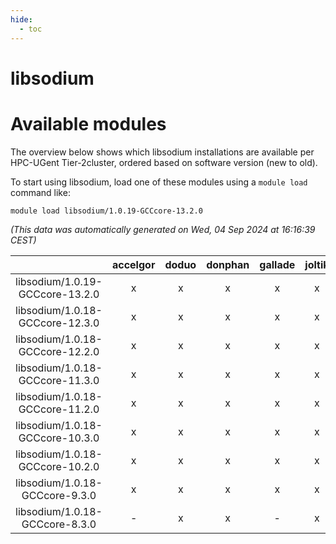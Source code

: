 ```yaml
---
hide:
  - toc
---
```


libsodium
=========

# Available modules


The overview below shows which libsodium installations are available per HPC-UGent Tier-2cluster, ordered based on software version (new to old).

To start using libsodium, load one of these modules using a `module load` command like:

```shell
module load libsodium/1.0.19-GCCcore-13.2.0
```

*(This data was automatically generated on Wed, 04 Sep 2024 at 16:16:39 CEST)*  

| |accelgor|doduo|donphan|gallade|joltik|shinx|skitty|
| :---: | :---: | :---: | :---: | :---: | :---: | :---: | :---: |
|libsodium/1.0.19-GCCcore-13.2.0|x|x|x|x|x|x|x|
|libsodium/1.0.18-GCCcore-12.3.0|x|x|x|x|x|x|x|
|libsodium/1.0.18-GCCcore-12.2.0|x|x|x|x|x|-|x|
|libsodium/1.0.18-GCCcore-11.3.0|x|x|x|x|x|x|x|
|libsodium/1.0.18-GCCcore-11.2.0|x|x|x|x|x|-|x|
|libsodium/1.0.18-GCCcore-10.3.0|x|x|x|x|x|-|x|
|libsodium/1.0.18-GCCcore-10.2.0|x|x|x|x|x|-|x|
|libsodium/1.0.18-GCCcore-9.3.0|x|x|x|x|x|-|x|
|libsodium/1.0.18-GCCcore-8.3.0|-|x|x|-|x|-|x|

